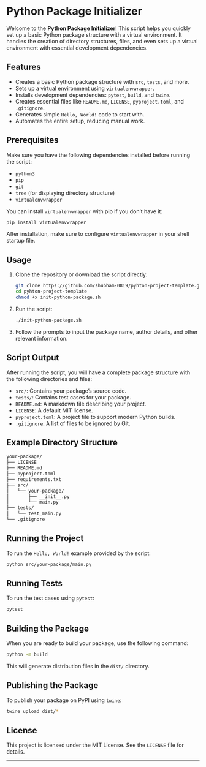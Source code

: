 # Python Package Initializer

Welcome to the **Python Package Initializer**! This script helps you quickly set up a basic Python package structure with a virtual environment. It handles the creation of directory structures, files, and even sets up a virtual environment with essential development dependencies.

## Features

- Creates a basic Python package structure with `src`, `tests`, and more.
- Sets up a virtual environment using `virtualenvwrapper`.
- Installs development dependencies: `pytest`, `build`, and `twine`.
- Creates essential files like `README.md`, `LICENSE`, `pyproject.toml`, and `.gitignore`.
- Generates simple `Hello, World!` code to start with.
- Automates the entire setup, reducing manual work.

## Prerequisites

Make sure you have the following dependencies installed before running the script:

- `python3`
- `pip`
- `git`
- `tree` (for displaying directory structure)
- `virtualenvwrapper`

You can install `virtualenvwrapper` with pip if you don’t have it:

```bash
pip install virtualenvwrapper
```

After installation, make sure to configure `virtualenvwrapper` in your shell startup file.

## Usage

1. Clone the repository or download the script directly:

    ```bash
    git clone https://github.com/shubham-0819/pyhton-project-template.git
    cd pyhton-project-template
    chmod +x init-python-package.sh
    ```

2. Run the script:

    ```bash
    ./init-python-package.sh
    ```

3. Follow the prompts to input the package name, author details, and other relevant information.

## Script Output

After running the script, you will have a complete package structure with the following directories and files:

- `src/`: Contains your package’s source code.
- `tests/`: Contains test cases for your package.
- `README.md`: A markdown file describing your project.
- `LICENSE`: A default MIT license.
- `pyproject.toml`: A project file to support modern Python builds.
- `.gitignore`: A list of files to be ignored by Git.

## Example Directory Structure

```bash
your-package/
├── LICENSE
├── README.md
├── pyproject.toml
├── requirements.txt
├── src/
│   └── your-package/
│       ├── __init__.py
│       └── main.py
├── tests/
│   └── test_main.py
└── .gitignore
```

## Running the Project

To run the `Hello, World!` example provided by the script:

```bash
python src/your-package/main.py
```

## Running Tests

To run the test cases using `pytest`:

```bash
pytest
```

## Building the Package

When you are ready to build your package, use the following command:

```bash
python -m build
```

This will generate distribution files in the `dist/` directory.

## Publishing the Package

To publish your package on PyPI using `twine`:

```bash
twine upload dist/*
```

## License

This project is licensed under the MIT License. See the `LICENSE` file for details.

---
